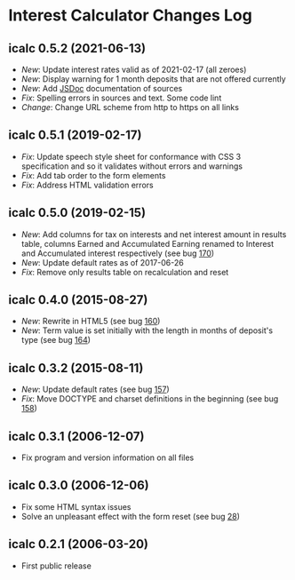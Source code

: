 # Interest Calculator Changes Log

icalc 0.5.2 (2021-06-13)
------------------------------------------------------------------------------
* _New_: Update interest rates valid as of 2021-02-17 (all zeroes)
* _New_: Display warning for 1 month deposits that are not offered currently
* _New_: Add [JSDoc](https://jsdoc.app/) documentation of sources
* _Fix_: Spelling errors in sources and text. Some code lint
* _Change_: Change URL scheme from http to https on all links

icalc 0.5.1 (2019-02-17)
------------------------------------------------------------------------------
* _Fix_: Update speech style sheet for conformance with CSS 3 specification and
       so it validates without errors and warnings
* _Fix_: Add tab order to the form elements
* _Fix_: Address HTML validation errors

icalc 0.5.0 (2019-02-15)
------------------------------------------------------------------------------
* _New_: Add columns for tax on interests and net interest amount in results
       table, columns Earned and Accumulated Earning renamed to
       Interest and Accumulated interest respectively (see bug
       [170](https://sotirov-bg.net/bugzilla/show_bug.cgi?id=170))
* _New_: Update default rates as of 2017-06-26
* _Fix_: Remove only results table on recalculation and reset

icalc 0.4.0 (2015-08-27)
------------------------------------------------------------------------------
* _New_: Rewrite in HTML5 (see bug
       [160](https://sotirov-bg.net/bugzilla/show_bug.cgi?id=160))
* _New_: Term value is set initially with the length in months of deposit's type
       (see bug [164](https://sotirov-bg.net/bugzilla/show_bug.cgi?id=164))

icalc 0.3.2 (2015-08-11)
------------------------------------------------------------------------------
* _New_: Update default rates (see bug
       [157](https://sotirov-bg.net/bugzilla/show_bug.cgi?id=157))
* _Fix_: Move DOCTYPE and charset definitions in the beginning (see bug
       [158](https://sotirov-bg.net/bugzilla/show_bug.cgi?id=158))

icalc 0.3.1 (2006-12-07)
------------------------------------------------------------------------------
* Fix program and version information on all files

icalc 0.3.0 (2006-12-06)
------------------------------------------------------------------------------
* Fix some HTML syntax issues
* Solve an unpleasant effect with the form reset (see bug
  [28](https://sotirov-bg.net/bugzilla/show_bug.cgi?id=28))

icalc 0.2.1 (2006-03-20)
------------------------------------------------------------------------------
* First public release
